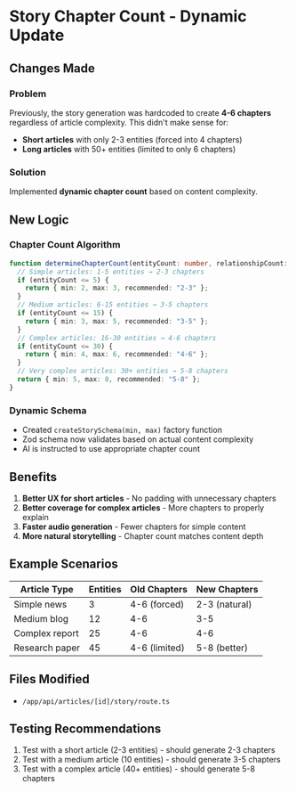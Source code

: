# Story Chapter Count - Dynamic Update

## Changes Made

### Problem
Previously, the story generation was hardcoded to create **4-6 chapters** regardless of article complexity. This didn't make sense for:
- **Short articles** with only 2-3 entities (forced into 4 chapters)
- **Long articles** with 50+ entities (limited to only 6 chapters)

### Solution
Implemented **dynamic chapter count** based on content complexity.

## New Logic

### Chapter Count Algorithm
```typescript
function determineChapterCount(entityCount: number, relationshipCount: number) {
  // Simple articles: 1-5 entities → 2-3 chapters
  if (entityCount <= 5) {
    return { min: 2, max: 3, recommended: "2-3" };
  }
  // Medium articles: 6-15 entities → 3-5 chapters
  if (entityCount <= 15) {
    return { min: 3, max: 5, recommended: "3-5" };
  }
  // Complex articles: 16-30 entities → 4-6 chapters
  if (entityCount <= 30) {
    return { min: 4, max: 6, recommended: "4-6" };
  }
  // Very complex articles: 30+ entities → 5-8 chapters
  return { min: 5, max: 8, recommended: "5-8" };
}
```

### Dynamic Schema
- Created `createStorySchema(min, max)` factory function
- Zod schema now validates based on actual content complexity
- AI is instructed to use appropriate chapter count

## Benefits

1. **Better UX for short articles** - No padding with unnecessary chapters
2. **Better coverage for complex articles** - More chapters to properly explain
3. **Faster audio generation** - Fewer chapters for simple content
4. **More natural storytelling** - Chapter count matches content depth

## Example Scenarios

| Article Type | Entities | Old Chapters | New Chapters |
|--------------|----------|--------------|--------------|
| Simple news  | 3        | 4-6 (forced) | 2-3 (natural)|
| Medium blog  | 12       | 4-6          | 3-5          |
| Complex report| 25      | 4-6          | 4-6          |
| Research paper| 45      | 4-6 (limited)| 5-8 (better) |

## Files Modified
- `/app/api/articles/[id]/story/route.ts`

## Testing Recommendations
1. Test with a short article (2-3 entities) - should generate 2-3 chapters
2. Test with a medium article (10 entities) - should generate 3-5 chapters
3. Test with a complex article (40+ entities) - should generate 5-8 chapters
